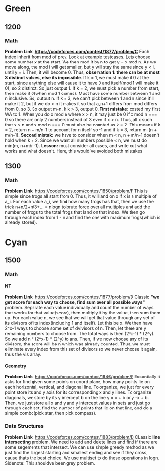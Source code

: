 # Green
## 1200
### Math
**Problem Link: https://codeforces.com/contest/1877/problem/C**
Each index inherit from mod of prev. Look at example testcases.
Lets choose some number $x$ at the start. We then mod it by n to get y = x mod n.
As we move along, the mod i will get smaller, but y will stay the same since y < i, until y = i.
Then, it will become 0. Thus, **observation 1: there can be at most 3 distinct values, else its impossible**.
If k = 1, we must make it 0 at the start, since anything else will cause it to have 0 and itself(mod 1 will make it 0), so 2 distinct. So just output 1.
If k = 2, we must pick a number from start, then make it 0(when mod 1 comes). Must have some number between 1 and n inclusive. So, output n.
If k = 3, we can't pick between 1 and n since it'll make it 2, but if we do > n it makes it so that a_n+1 differs from mod differs from 0, so 3. So output m-n.
If k > 3, output 0.
**First mistake:** costed my first WA tc 1. When you do x mod n where x > n, it may just be 0 if x mod n === 0 so there are only 2 numbers instead of 3 even if x > n. Thus, all x such that x > n and x mod n === 0 must also be counted as k = 2. 
This means if k = 2, return n + m/n-1 to account for n itself so -1 and if k = 3, return m-(n + m/n-1).
**Second mistak:** we have to consider when m < n, n + m/n-1  doesn't hold when k = 2. Since we want all numbers possible < n, we must do
min(m, n+m/n-1). 
**Lesson:** must consider all cases, and write out what works and what doesn't. Here, this would've avoided both mistakes

## 1300
### Math
**Problem Link:** https://codeforces.com/contest/1850/problem/F
This is simple since frogs all start from 0. Thus, it will land on x if x is a multiple of a_i. For each value a_i, we find how many frogs has that, then we use the trick n+n/2+n/3+... = nlogn to brute force over all multiples and add the number of frogs to the total frogs that land on that index. We then go through each index from 1 - n and find the one with maximum frogs(which is already stored).






# Cyan

## 1500

### Math

#### NT

**Problem Link:** https://codeforces.com/contest/1877/problem/D
Classic **"we get score for each way to choose, find sum over all possible ways"** problem. 
Separate each value individually and count the number of ways that works for that value(score), then multiply it by the value, then sum them up.
For each value n, we see that we will get that value through any set of its divisors of its index(including 1 and itself). Let this be x. We then have 2^x-1 ways
to choose some set of dvivisors of n. Then, let there are y remaining numbers to choose from. The total ways is then (2^x-1) * (2^y).
So we add n * (2^x-1) * (2^y) to ans.
Then, if we now choose any of its divisors, the score will be n which was already counted. Thus, we must eliminate every index from this set of divisors so we
never choose it again, thus the vis array.

#### Geometry
**Problem Link:** https://codeforces.com/contest/1846/problem/F
Essentially it asks for find given some points on coord plane, how many points lie on each horizontal, vertical, and diagonal line. To organize, we just for every point store its  and y axis for its corresponding x and y lines.
To organize diagonals, we store by its y intercept b on the line y = x + b or y -x + b. 
Then, we just store all x and y and y intercept values in sets and just go through each set, find the number of points that lie on that line, and do a simple combo(pick star, then pick compass).




### Data Structures

**Problem Link:** https://codeforces.com/contest/1883/problem/D
CLassic **line intersecting** problem. We need to add and delete lines and find if there are some segements that intersect.
We can use simple greedy method as we just find the largest starting and smallest ending and see if they cross, cause thats the best choice. We use multiset to do these operations in logn.
Sidenote: This shouldve been grey problem.


